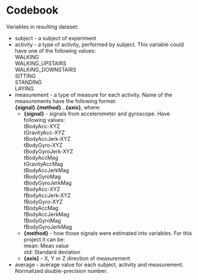 # Codebook

Variables in resulting dataset:
- subject - a subject of experiment
- activity - a type of activity, performed by subject. This variable could have one of the following values:  
  WALKING  
  WALKING_UPSTAIRS  
  WALKING_DOWNSTAIRS  
  SITTING  
  STANDING  
  LAYING  
- measurement - a type of measure for each activity. Name of the measurements have the following format:  
   **{signal}**.**{method}**...**{axis}**, where:  
  * **{signal}** - signals from accelerometer and gyroscope. Have following values:  
   tBodyAcc-XYZ  
   tGravityAcc-XYZ  
   tBodyAccJerk-XYZ  
   tBodyGyro-XYZ  
   tBodyGyroJerk-XYZ  
   tBodyAccMag  
   tGravityAccMag  
   tBodyAccJerkMag  
   tBodyGyroMag  
   tBodyGyroJerkMag  
   fBodyAcc-XYZ  
   fBodyAccJerk-XYZ  
   fBodyGyro-XYZ  
   fBodyAccMag  
   fBodyAccJerkMag  
   fBodyGyroMag  
   fBodyGyroJerkMag  
  * **{method}** - how those signals were estimated into variables. For this project it can be:  
   mean: Mean value  
   std: Standard deviation  
  * **{axis}** - X, Y or Z direction of measurement
- average - average value for each subject, activity and measurement. Normalized double-precision number. 
